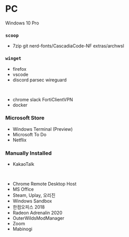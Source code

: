 PC
========
Windows 10 Pro

### `scoop`
- 7zip git nerd-fonts/CascadiaCode-NF extras/archwsl

### `winget`
- firefox
- vscode
- discord parsec wireguard

&nbsp;

- chrome slack FortiClientVPN
- docker

### Microsoft Store
- Windows Terminal (Preview)
- Microsoft To Do
- Netflix

### Manually Installed
- KakaoTalk

&nbsp;

- Chrome Remote Desktop Host
- MS Office
- Steam, Uplay, 오리진
- Windows Sandbox
- 한컴오피스 2018
- Radeon Adrenalin 2020
- OuterWildsModManager
- Zoom
- Mabinogi
